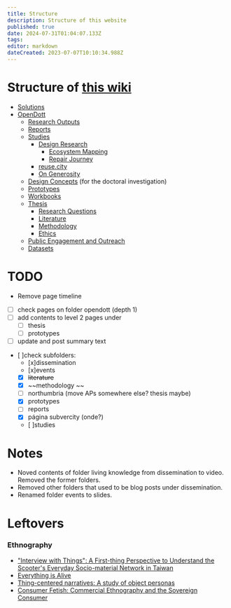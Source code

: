 ```yaml
---
title: Structure
description: Structure of this website
published: true
date: 2024-07-31T01:04:07.133Z
tags: 
editor: markdown
dateCreated: 2023-07-07T10:10:34.988Z
---
```


# Structure of [this wiki](/home)

- [Solutions](/solutions)
- [OpenDott](/opendott)
	- [Research Outputs](/opendott/outputs)
  - [Reports](/opendott/reports)
  - [Studies](/opendott/studies)
    - [Design Research](/opendott/studies/design-research)
      - [Ecosystem Mapping](/opendott/studies/ecosystem-mapping)
      - [Repair Journey](/opendott/studies/repair-journey)
    - [reuse.city](/opendott/studies/reuse-city)
    - [On Generosity](/opendott/studies/on-generosity)
  - [Design Concepts](/opendott/concepts) (for the doctoral investigation)
  - [Prototypes](/opendott/prototypes)
  - [Workbooks](/opendott/workbooks)
  - [Thesis](/opendott/thesis)
    - [Research Questions](/opendott/thesis/research-questions)
    - [Literature](/opendott/thesis/literature)
    - [Methodology](/opendott/thesis/methodology)
    - [Ethics](/opendott/thesis/ethics)
  - [Public Engagement and Outreach](/opendott/public)
  - [Datasets](/opendott/datasets)
 <!-- - [Projects](/projects) -->

# TODO

 - Remove page timeline
 - [ ] check pages on folder opendott (depth 1)
 - [ ] add contents to level 2 pages under
    - [ ] thesis
    - [ ] prototypes
 - [ ] update and post summary text
 - [ ]check subfolders: 
   - [x]dissemination 
   - [x]events 
   - [x] ~~literature~~ 
   - [x] ~~methodology ~~
   - [ ] northumbria (move APs somewhere else? thesis maybe)
   - [x] prototypes
   - [ ] reports
   - [x] página subvercity (onde?)
   - [ ]studies


# Notes

- Noved contents of folder living knowledge from dissemination to video. Removed the former folders.
- Removed other folders that used to be blog posts under dissemination.
- Renamed folder events to slides.

# Leftovers


### Ethnography

 - ["Interview with Things": A First-thing Perspective to Understand the Scooter's Everyday Socio-material Network in Taiwan](https://dl.acm.org/doi/10.1145/3064663.3064717)
 - [Everything is Alive](https://www.everythingisalive.com/)
 - [Thing-centered narratives: A study of object personas](https://www.researchgate.net/publication/305781838_Thing-centered_narratives_A_study_of_object_personas)
 - [Consumer Fetish: Commercial Ethnography and the Sovereign Consumer](https://journals.sagepub.com/doi/10.1177/0170840615580012)
 
